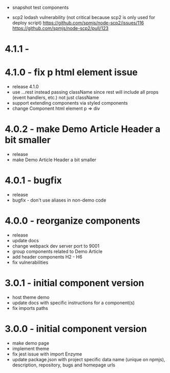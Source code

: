 [//]: # ()
* snapshot test components
- scp2 lodash vulnerability (not critical because scp2 is only used for
  deploy script)
  https://github.com/spmjs/node-scp2/issues/116
  https://github.com/spmjs/node-scp2/pull/123

# 4.1.1 -

# 4.1.0 - fix p html element issue
+ release 4.1.0
+ use ...rest instead passing className
  since rest will include all props (event handlers, etc.) not just className
+ support extending components via styled components
+ change Component html element p => div

# 4.0.2 - make Demo Article Header a bit smaller
+ release
+ make Demo Article Header a bit smaller

# 4.0.1 - bugfix
+ release
+ bugfix - don't use aliases in non-demo code

# 4.0.0 - reorganize components
+ release
+ update docs
+ change webpack dev server port to 9001
+ group components related to Demo Article
+ add header components H2 - H6
+ fix vulnerabilities

# 3.0.1 - initial component version
+ host theme demo
+ update docs with specific instructions for a component(s)
+ fix imports paths

# 3.0.0 - initial component version
+ make demo page
+ implement theme
+ fix jest issue with import Enzyme
+ update package.json with project specific data
  name (unique on npmjs), description, repository, bugs and homepage urls
